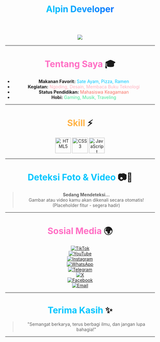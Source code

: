 <div align="center" style="width: 95%;">

# <span style="background: linear-gradient(to right, #00c6ff, #0072ff); -webkit-background-clip: text; color: transparent;">Alpin Developer</span>

<br>

<!-- Animasi Mengetik -->
## <img src="https://readme-typing-svg.herokuapp.com?font=Poppins&size=30&duration=4000&color=00C6FF&center=true&vCenter=true&width=1000&lines=Selamat+Datang+di+Profil+Alpin+Developer;Nikmati+perjalanan+dan+ilmu+di+sini!"/>

---

# <span style="color:#ff6ec4;">Tentang Saya</span> 🎓

- **Makanan Favorit:** <span style="color:#00c6ff;">Sate Ayam, Pizza, Ramen</span>  
- **Kegiatan:** <span style="color:#ffafbd;">Ngoding, Desain, Membaca Buku Teknologi</span>  
- **Status Pendidikan:** <span style="color:#f77062;">Mahasiswa Keagamaan</span>  
- **Hobi:** <span style="color:#42e695;">Gaming, Musik, Traveling</span>  

---

# <span style="color:#ffb347;">Skill</span> ⚡

<p>
  <img src="https://cdn.jsdelivr.net/gh/devicons/devicon/icons/html5/html5-original.svg" width="50px" title="HTML5" />
  <img src="https://cdn.jsdelivr.net/gh/devicons/devicon/icons/css3/css3-original.svg" width="50px" title="CSS3" />
  <img src="https://cdn.jsdelivr.net/gh/devicons/devicon/icons/javascript/javascript-original.svg" width="50px" title="JavaScript" />
</p>

---

# <span style="color:#00c6ff;">Deteksi Foto & Video</span> 📷🎥

> **Sedang Mendeteksi...**  
> Gambar atau video kamu akan dikenali secara otomatis!  
> (Placeholder fitur - segera hadir)

---

# <span style="color:#ff6ec4;">Sosial Media</span> 🌍

[![TikTok](https://img.shields.io/badge/TikTok-000000?style=for-the-badge&logo=tiktok&logoColor=white)](https://www.tiktok.com/@alpindev)  
[![YouTube](https://img.shields.io/badge/YouTube-FF0000?style=for-the-badge&logo=youtube&logoColor=white)](https://www.youtube.com/@alpindev)  
[![Instagram](https://img.shields.io/badge/Instagram-E4405F?style=for-the-badge&logo=instagram&logoColor=white)](https://instagram.com/alpindev)  
[![WhatsApp](https://img.shields.io/badge/WhatsApp-25D366?style=for-the-badge&logo=whatsapp&logoColor=white)](https://wa.me/628xxxxxxxxxx)  
[![Telegram](https://img.shields.io/badge/Telegram-26A5E4?style=for-the-badge&logo=telegram&logoColor=white)](https://t.me/alpindev)  
[![X](https://img.shields.io/badge/Twitter(X)-1DA1F2?style=for-the-badge&logo=twitter&logoColor=white)](https://x.com/alpindev)  
[![Facebook](https://img.shields.io/badge/Facebook-1877F2?style=for-the-badge&logo=facebook&logoColor=white)](https://facebook.com/alpindev)  
[![Email](https://img.shields.io/badge/Email-D14836?style=for-the-badge&logo=gmail&logoColor=white)](mailto:alpindev@gmail.com)

---

# <span style="color:#00c6ff;">Terima Kasih</span> ✨

> "Semangat berkarya, terus berbagi ilmu, dan jangan lupa bahagia!"
  
---

</div>
